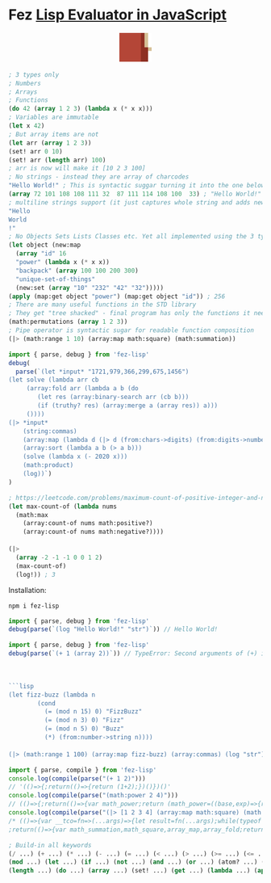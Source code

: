 # Fez [Lisp Evaluator in JavaScript](https://medium.com/@antony.k.tonev/lisp-evaluator-in-javascript-b7ee0d817a58)

<p align="center">
<img width="64" src="./logo.svg"/>
</p>

```lisp
; 3 types only
; Numbers
; Arrays
; Functions
(do 42 (array 1 2 3) (lambda x (* x x)))
; Variables are immutable
(let x 42)
; But array items are not
(let arr (array 1 2 3))
(set! arr 0 10)
(set! arr (length arr) 100)
; arr is now will make it [10 2 3 100]
; No strings - instead they are array of charcodes
"Hello World!" ; This is syntactic suggar turning it into the one below
(array 72 101 108 108 111 32  87 111 114 108 100  33) ; "Hello World!"
; multiline strings support (it just captures whole string and adds new lines within the arrays)
"Hello
World
!"
; No Objects Sets Lists Classes etc. Yet all implemented using the 3 types above
(let object (new:map
  (array "id" 16
  "power" (lambda x (* x x))
  "backpack" (array 100 100 200 300)
  "unique-set-of-things"
  (new:set (array "10" "232" "42" "32")))))
(apply (map:get object "power") (map:get object "id")) ; 256
; There are many useful functions in the STD library
; They get "tree shacked" - final program has only the functions it needs
(math:permutations (array 1 2 3))
; Pipe operator is syntactic sugar for readable function composition
(|> (math:range 1 10) (array:map math:square) (math:summation))
```

```js
import { parse, debug } from 'fez-lisp'
debug(
  parse(`(let *input* "1721,979,366,299,675,1456")
(let solve (lambda arr cb
     (array:fold arr (lambda a b (do
        (let res (array:binary-search arr (cb b)))
        (if (truthy? res) (array:merge a (array res)) a)))
     ())))
(|> *input*
    (string:commas)
    (array:map (lambda d (|> d (from:chars->digits) (from:digits->number))))
    (array:sort (lambda a b (> a b)))
    (solve (lambda x (- 2020 x)))
    (math:product)
    (log))`)
)
```

```lisp
; https://leetcode.com/problems/maximum-count-of-positive-integer-and-negative-integer/description/
(let max-count-of (lambda nums
  (math:max
    (array:count-of nums math:positive?)
    (array:count-of nums math:negative?))))

(|>
  (array -2 -1 -1 0 0 1 2)
  (max-count-of)
  (log!)) ; 3
```

Installation:

```
npm i fez-lisp
```

```js
import { parse, debug } from 'fez-lisp'
debug(parse(`(log "Hello World!" "str")`)) // Hello World!
```

```js
import { parse, debug } from 'fez-lisp'
debug(parse(`(+ 1 (array 2))`)) // TypeError: Second arguments of (+) is not a (number) at: (+ 1 (array 2) scope: (apply)
```

````js


```lisp
(let fizz-buzz (lambda n
        (cond
          (= (mod n 15) 0) "FizzBuzz"
          (= (mod n 3) 0) "Fizz"
          (= (mod n 5) 0) "Buzz"
          (*) (from:number->string n))))

(|> (math:range 1 100) (array:map fizz-buzz) (array:commas) (log "str"))
````

```js
import { parse, compile } from 'fez-lisp'
console.log(compile(parse("(+ 1 2)")))
// '(()=>{;return(()=>{return (1+2);})()})()'
console.log(compile(parse("(math:power 2 4)")))
// (()=>{;return(()=>{var math_power;return (math_power=((base,exp)=>{return (+(exp<0)?(+(base===0)?[]:(1/(base*math_power(base,((exp*-1)-1))))):(+(exp===0)?1:(+(exp===1)?base:(1?(base*math_power(base,(exp-1))):0))));}),math_power(2,4));})()})()
console.log(compile(parse("(|> [1 2 3 4] (array:map math:square) (math:summation))")))
/* (()=>{var __tco=fn=>(...args)=>{let result=fn(...args);while(typeof result==='function')result=result();return result},length=(arr)=>arr.length,set_effect=function(array,index,value){if(arguments.length===1){array.pop()}else{array[index] = value};return array},get=(arr,i)=>arr[i];
;return(()=>{var math_summation,math_square,array_map,array_fold;return (math_summation=((xs)=>{return array_fold(xs,((a,b)=>{return (a+b);}),0);}),math_square=((x)=>{return (x*x);}),array_map=((xs,callback)=>{var recursive_array_map,recursive_9271675;return ((recursive_array_map=(__tco(recursive_9271675=(i,out)=>{return (+(length(xs)>i)?()=>recursive_9271675((i+1),set_effect(out,length(out),callback(get(xs, i)))):out);}, recursive_9271675))),recursive_array_map(0,[]));}),array_fold=((xs,callback,initial)=>{var recursive_array_fold,recursive_927729;return ((recursive_array_fold=(__tco(recursive_927729=(i,out)=>{return (+(length(xs)>i)?()=>recursive_927729((i+1),callback(out,get(xs, i))):out);}, recursive_927729))),recursive_array_fold(0,initial));}),math_summation(array_map([1,2,3,4],math_square)));})()})() * /
```

```lisp
; Build-in all keywords
(/ ...) (+ ...) (* ...) (- ...) (= ...) (< ...) (> ...) (>= ...) (<= ...) (& ...) (~ ...) (| ...) (^ ...) (<< ...) (>> ...) (>>> ...)
(mod ...) (let ...) (if ...) (not ...) (and ...) (or ...) (atom? ...) (lambda? ...)
(length ...) (do ...) (array ...) (set! ...) (get ...) (lambda ...) (apply ...)
```

